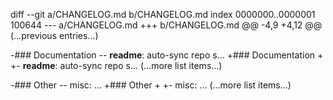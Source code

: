 diff --git a/CHANGELOG.md b/CHANGELOG.md
index 0000000..0000001 100644
--- a/CHANGELOG.md
+++ b/CHANGELOG.md
@@ -4,9 +4,12 @@
 (…previous entries…)

-### Documentation
-- **readme**: auto-sync repo s...
+### Documentation
+
+- **readme**: auto-sync repo s...
  (…more list items…)

-### Other
-- misc: ...
+### Other
+
+- misc: ...
  (…more list items…)
